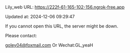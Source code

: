 Lily_web URL: https://222f-61-165-102-156.ngrok-free.app

Updated at: 2024-12-06 09:29:47

If you cannot open this URL, the server might be down.

Please contact: 

goley04@foxmail.com Or Wechat:GL_yeaH